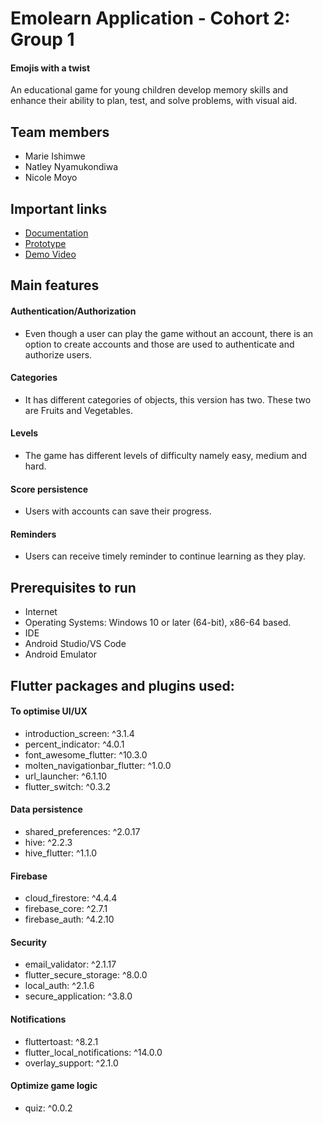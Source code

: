 # Emolearn Application - Cohort 2: Group 1
#### Emojis with a twist

An educational game for young children develop memory skills and enhance their ability to plan, test, and solve problems, with visual aid.

## Team members
- Marie Ishimwe 
- Natley Nyamukondiwa
- Nicole Moyo

## Important links
- <a href="https://docs.google.com/document/d/1x_NA2updE_FFWDJkH0Crj87b9VDsQ9iETy3pyApTY4Y/edit"> Documentation<a>
- <a href="https://www.figma.com/proto/asQa1OQZp9zdai1EklIlQd/Emolearn?node-id=178%3A495&scaling=scale-down&page-id=0%3A1&starting-point-node-id=178%3A495">Prototype</a>
- <a href="https://drive.google.com/file/d/1zZh1dnrCuYkVnJkmdkpsrAMz_FWvrlWD/view?usp=share_link">Demo Video</a>

## Main features
#### Authentication/Authorization
- Even though a user can play the game without an account, there is an option to create accounts and those are used to authenticate and authorize users.
#### Categories
- It has different categories of objects, this version has two. These two are Fruits and Vegetables.
#### Levels
- The game has different levels of difficulty namely easy, medium and hard.
#### Score persistence
- Users with accounts can save their progress.
#### Reminders
- Users can receive timely reminder to continue learning as they play.

## Prerequisites to run
-	Internet
-	Operating Systems: Windows 10 or later (64-bit), x86-64 based.
-	IDE
-	Android Studio/VS Code 
-	Android Emulator


## Flutter packages and plugins used:

#### To optimise UI/UX
- introduction_screen: ^3.1.4
- percent_indicator: ^4.0.1
- font_awesome_flutter: ^10.3.0
- molten_navigationbar_flutter: ^1.0.0
- url_launcher: ^6.1.10
- flutter_switch: ^0.3.2
  
#### Data persistence
- shared_preferences: ^2.0.17
- hive: ^2.2.3
- hive_flutter: ^1.1.0
  
#### Firebase
- cloud_firestore: ^4.4.4
- firebase_core: ^2.7.1
- firebase_auth: ^4.2.10

#### Security
- email_validator: ^2.1.17
- flutter_secure_storage: ^8.0.0
- local_auth: ^2.1.6
- secure_application: ^3.8.0
  
#### Notifications
- fluttertoast: ^8.2.1
- flutter_local_notifications: ^14.0.0
- overlay_support: ^2.1.0
  
#### Optimize game logic
- quiz: ^0.0.2

